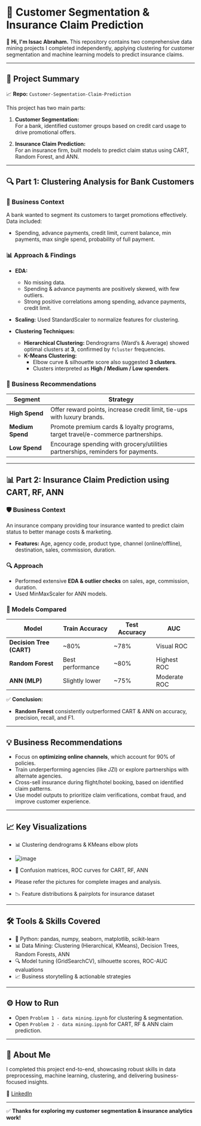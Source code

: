 # 🏦 Customer Segmentation & Insurance Claim Prediction

👋 **Hi, I'm Issac Abraham.**
This repository contains two comprehensive data mining projects I completed independently, applying clustering for customer segmentation and machine learning models to predict insurance claims.

---

## 🚀 Project Summary
📈 **Repo:** `Customer-Segmentation-Claim-Prediction`

This project has two main parts:

1. **Customer Segmentation:**  
   For a bank, identified customer groups based on credit card usage to drive promotional offers.

2. **Insurance Claim Prediction:**  
   For an insurance firm, built models to predict claim status using CART, Random Forest, and ANN.

---

## 🔍 Part 1: Clustering Analysis for Bank Customers

### 🏦 Business Context
A bank wanted to segment its customers to target promotions effectively. Data included:
- Spending, advance payments, credit limit, current balance, min payments, max single spend, probability of full payment.

### 📊 Approach & Findings
- **EDA:**  
  - No missing data.  
  - Spending & advance payments are positively skewed, with few outliers.
  - Strong positive correlations among spending, advance payments, credit limit.

- **Scaling:** Used StandardScaler to normalize features for clustering.

- **Clustering Techniques:**
  - **Hierarchical Clustering:** Dendrograms (Ward’s & Average) showed optimal clusters at **3**, confirmed by `fcluster` frequencies.
  - **K-Means Clustering:**  
    - Elbow curve & silhouette score also suggested **3 clusters**.
    - Clusters interpreted as **High / Medium / Low spenders**.

### 💼 Business Recommendations
| Segment | Strategy |
|---------|----------|
| **High Spend** | Offer reward points, increase credit limit, tie-ups with luxury brands. |
| **Medium Spend** | Promote premium cards & loyalty programs, target travel/e-commerce partnerships. |
| **Low Spend** | Encourage spending with grocery/utilities partnerships, reminders for payments.|

---

## 📊 Part 2: Insurance Claim Prediction using CART, RF, ANN

### 🛡 Business Context
An insurance company providing tour insurance wanted to predict claim status to better manage costs & marketing.

- **Features:** Age, agency code, product type, channel (online/offline), destination, sales, commission, duration.

### 🔍 Approach
- Performed extensive **EDA & outlier checks** on sales, age, commission, duration.
- Used MinMaxScaler for ANN models.

### 🧠 Models Compared
| Model               | Train Accuracy | Test Accuracy | AUC |
|----------------------|----------------|---------------|-----|
| **Decision Tree (CART)** | ~80% | ~78% | Visual ROC |
| **Random Forest**    | Best performance | ~80% | Highest ROC |
| **ANN (MLP)**        | Slightly lower | ~75% | Moderate ROC |

✅ **Conclusion:**  
- **Random Forest** consistently outperformed CART & ANN on accuracy, precision, recall, and F1.

---

## 💡 Business Recommendations
- Focus on **optimizing online channels**, which account for 90% of policies.
- Train underperforming agencies (like JZI) or explore partnerships with alternate agencies.
- Cross-sell insurance during flight/hotel booking, based on identified claim patterns.
- Use model outputs to prioritize claim verifications, combat fraud, and improve customer experience.

---

## 📈 Key Visualizations
- 📊 Clustering dendrograms & KMeans elbow plots
- ![image](https://github.com/user-attachments/assets/7cde5283-815d-4543-902b-9cac9dfcb193)

- 🚦 Confusion matrices, ROC curves for CART, RF, ANN
- Please refer the pictures for complete images and analysis. 
- 📉 Feature distributions & pairplots for insurance dataset

---

## 🛠️ Tools & Skills Covered
- 🐍 Python: pandas, numpy, seaborn, matplotlib, scikit-learn
- 📊 Data Mining: Clustering (Hierarchical, KMeans), Decision Trees, Random Forests, ANN
- 🔍 Model tuning (GridSearchCV), silhouette scores, ROC-AUC evaluations
- 📈 Business storytelling & actionable strategies

---

## ⚙️ How to Run
- Open `Problem 1 - data mining.ipynb` for clustering & segmentation.
- Open `Problem 2 - data mining.ipynb` for CART, RF & ANN claim prediction.

---

## 🤝 About Me
I completed this project end-to-end, showcasing robust skills in data preprocessing, machine learning, clustering, and delivering business-focused insights.

🔗 [LinkedIn](https://linkedin.com/in/yourprofile)

---

✅ **Thanks for exploring my customer segmentation & insurance analytics work!**

